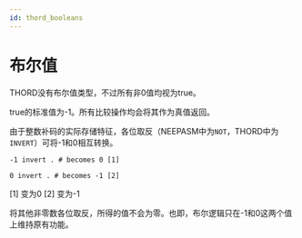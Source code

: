 ```yaml
---
id: thord_booleans
---
```

# 布尔值

THORD没有布尔值类型，不过所有非0值均视为true。

true的标准值为-1。所有比较操作均会将其作为真值返回。

由于整数补码的实际存储特征，各位取反（NEEPASM中为`NOT`，THORD中为`INVERT`）可将-1和0相互转换。


```
-1 invert . # becomes 0 [1]

0 invert . # becomes -1 [2]
```
 [1] 变为0
 [2] 变为-1

将其他非零数各位取反，所得的值不会为零。也即，布尔逻辑只在-1和0这两个值上维持原有功能。
